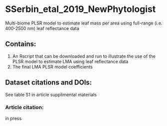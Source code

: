 # SSerbin_etal_2019_NewPhytologist
Multi-biome PLSR model to estimate leaf mass per area using full-range (i.e. 400-2500 nm) leaf reflectance data

## Contains:
1) An Rscript that can be downloaded and run to illustrate the use of the PLSR model to estimate LMA using leaf reflectance data
2) The final LMA PLSR model coefficients 

## Dataset citations and DOIs:
See table S1 in article supplimental materials

### Article citation:
in press
